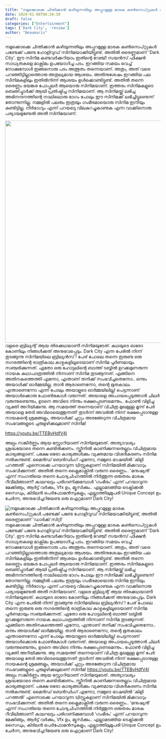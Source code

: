 ```yaml
---
title: "നമുക്കൊക്കെ ചിന്തിക്കാൻ കഴിയുന്നതിലും അപ്പുറമുള്ള മാരക കൺസെപ്റ്റുകൾ പണ്ടേക്ക് പണ്ടേ ഹോളിവുഡ് സിനിമയാക്കിയിട്ടുണ്ട്, അതിൽ ഒരെണ്ണമാണ് 'ഡാർക്ക് സിറ്റി'"
date: 2024-01-08T06:26:50
draft: false
categories: ["Entertainment"]
tags: ['Dark City', 'review']
author: "Beaumaris"
---
```


നമുക്കൊക്കെ ചിന്തിക്കാൻ കഴിയുന്നതിലും അപ്പുറമുള്ള മാരക കൺസെപ്റ്റുകൾ പണ്ടേക്ക് പണ്ടേ ഹോളിവുഡ് സിനിമയാക്കിയിട്ടുണ്ട്. അതിൽ ഒരെണ്ണമാണ് 'Dark City'. ഈ സിനിമ കണ്ടവർക്കറിയാം ഇതിന്റെ റേഞ്ച്! സയൻസ് ഫിക്ഷൻ സാധ്യതകളെ മാക്സിമം ഉപയോഗിച്ച പടം. ഇറങ്ങിയ സമയം വെച്ച് നോക്കുമ്പോൾ ഇങ്ങനൊരു പടം അത്ഭുതം തന്നെയാണ്. അതും, അത് വരെ പറഞ്ഞിട്ടില്ലാത്തൊരു അതുല്യമായ ആശയം. അതിനുശേഷം ഇറങ്ങിയ പല സിനിമകളിലും ഇതിൽനിന്ന് ആശയം ഉൾക്കൊണ്ടിട്ടുണ്ട്. അതിൽ തന്നെ ഒരെണ്ണം ഭയങ്കര പോപ്പുലർ ആയൊരു സിനിമയാണ്. ഇത്തരം സിനിമകളുടെ ബെഞ്ച്മാർക്ക് ആയി പ്രതിഷ്ഠിച്ച സിനിമയാണ്. ആ സിനിമയ്ക്ക് ലഭിച്ച അഭിനന്ദനത്തിന്റെ നാലിലൊരു ഭാഗം പോലും ഈ സിനിമക്ക് ലഭിച്ചിട്ടുണ്ടെന്ന് തോന്നുന്നില്ല. നമ്മളിൽ പലരും ഇത്രയും ഗംഭീരമായൊരു സിനിമ ഇനിയും കണ്ടിട്ടില്ല. നിർഭാഗ്യം എന്ന് പറയട്ടെ വിലകുറച്ചുകാണുക എന്ന വാക്കിനൊരു പര്യായമുണ്ടേൽ അതീ സിനിമയാണ്.

<img class="size-full wp-image-437148 aligncenter" src="https://cdn.boolokam.com/articles/2024/01/wffwfwf.jpeg" alt="" width="1280" height="720" />വളരെ ബ്രില്യന്റ് ആയ തിരക്കഥയാണീ സിനിമയുടേത്. കഥയുടെ ഓരോ കോണിലും നിങ്ങൾക്കത് അനുഭവപ്പെടും. Dark City എന്ന പേരിൽ നിന്ന് തുടങ്ങുന്നു സിനിമയിലെ ബ്രില്യൻസ് ! പേര് പോലെ തന്നെ ഇരുണ്ട ഒരു നഗരത്തിന്റെ രാത്രികാല കാഴ്ചകളിലൂടെയാണ് സിനിമ പൂർണമായും സഞ്ചരിക്കുന്നത്. ഏതോ ഒരു ഹോട്ടലിന്റെ ബാത്ത് ടബ്ബിൽ ഉറക്കമുണരുന്ന നായക കഥാപാത്രത്തിൽ നിന്നാണ് സിനിമ തുടങ്ങുന്നത്. എങ്ങിനെ അതിനകത്തെത്തി എന്നോ, എന്താണ് തനിക്ക് സംഭവിച്ചതെന്നോ.. ഒന്നും അയാൾക്ക് ഓർമ്മയില്ല. താൻ ആരാണെന്നോ, തന്റെ ഭൂതകാലം എന്താണെന്നോ എന്ന് പോലും അയാളുടെ ഓർമ്മയിലില്ല! പെട്ടന്നാണ് അയാൾക്കൊരു ഫോൺകോൾ വരുന്നത്. അയാളെ അപായപ്പെടുത്താൻ ചിലർ വരുന്നുണ്ടെന്നും, ഉടനെ അവിടെ നിന്നും രക്ഷപ്പെടണമെന്നും.. ഫോൺ വിളിച്ച വ്യക്തി അറിയിക്കുന്നു. ആ സമയത്ത് തന്നെയാണ് വിചിത്ര മുഖമുള്ള മൂന്ന് പേർ അയാളെ തേടി അവിടെയെത്തുന്നത്! തുടർന്ന് അവരിൽ നിന്ന് രക്ഷപ്പെടാനുള്ള നായകന്റെ ശ്രമങ്ങളും, അയാൾക്ക് ചുറ്റും അരങ്ങേറുന്ന വിചിത്രമായ സംഭവങ്ങളുടെ ചുരുളഴിക്കലുമാണ് സിനിമ!

https://youtu.be/TTEBvHdfV4I

അല്പം സങ്കീർണ്ണം ആയ സ്റ്റോറിയാണ് സിനിമയുടേത്. അത്യാവശ്യം ശ്രദ്ധയോടെ തന്നെ കണ്ടിരിക്കണം. സ്ക്രീനിൽ കാണിക്കുന്നതെല്ലാം വിചിത്രമായ കാര്യങ്ങളാണ്. പക്ഷേ ഒരോ കാര്യങ്ങൾക്കും വ്യക്തമായ വിശദീകരണം സിനിമ നൽകുന്നുണ്ട്. മൈൻഡ് ബെൻഡിംഗ് എന്നോ, നമ്മുടെ ഭാഷയിൽ 'കിളി പറത്തൽ' എന്നൊക്കെ പറയാവുന്ന ട്വിസ്റ്റുകളാണ് സിനിമയിൽ മിക്കവാറും സംഭവിക്കുന്നത്. അതിൽ തന്നെ ക്ലൈമാക്സിൽ വരുന്ന ഒരെണ്ണം.. 'മനുഷ്യൻ' എന്ന് സംഗതിയെ തന്നെ ചോദ്യചിഹ്നത്തിൽ നിർത്തുന്ന ഒരുതരം മാരക റീവീലിങ്ങാണ്! കാലഘട്ടം പരിഗണിക്കുമ്പോൾ 'ഗംഭീരം' എന്ന് പറയാവുന്ന മേക്കിങ്ങും, ആർട്ട് വർക്കും, Vfx ഉം, മ്യൂസിക്കും.. എല്ലാമടങ്ങിയ ടെക്നിക്കൽ സൈഡും, കിടിലൻ പെർഫോമൻസുകളും, എല്ലാത്തിലുമുപരി Unique Concept ഉം ചേർന്ന, അനുഭവിച്ചറിയേണ്ട ഒരു ഐറ്റമാണ് Dark City!


![നമുക്കൊക്കെ ചിന്തിക്കാൻ കഴിയുന്നതിലും അപ്പുറമുള്ള മാരക കൺസെപ്റ്റുകൾ പണ്ടേക്ക് പണ്ടേ ഹോളിവുഡ് സിനിമയാക്കിയിട്ടുണ്ട്, അതിൽ ഒരെണ്ണമാണ് 'ഡാർക്ക് സിറ്റി'](https://cdn.boolokam.com/articles/2024/01/wffwfwf.jpeg)നമുക്കൊക്കെ ചിന്തിക്കാൻ കഴിയുന്നതിലും അപ്പുറമുള്ള മാരക കൺസെപ്റ്റുകൾ പണ്ടേക്ക് പണ്ടേ ഹോളിവുഡ് സിനിമയാക്കിയിട്ടുണ്ട്. അതിൽ ഒരെണ്ണമാണ് 'Dark City'. ഈ സിനിമ കണ്ടവർക്കറിയാം ഇതിന്റെ റേഞ്ച്! സയൻസ് ഫിക്ഷൻ സാധ്യതകളെ മാക്സിമം ഉപയോഗിച്ച പടം. ഇറങ്ങിയ സമയം വെച്ച് നോക്കുമ്പോൾ ഇങ്ങനൊരു പടം അത്ഭുതം തന്നെയാണ്. അതും, അത് വരെ പറഞ്ഞിട്ടില്ലാത്തൊരു അതുല്യമായ ആശയം. അതിനുശേഷം ഇറങ്ങിയ പല സിനിമകളിലും ഇതിൽനിന്ന് ആശയം ഉൾക്കൊണ്ടിട്ടുണ്ട്. അതിൽ തന്നെ ഒരെണ്ണം ഭയങ്കര പോപ്പുലർ ആയൊരു സിനിമയാണ്. ഇത്തരം സിനിമകളുടെ ബെഞ്ച്മാർക്ക് ആയി പ്രതിഷ്ഠിച്ച സിനിമയാണ്. ആ സിനിമയ്ക്ക് ലഭിച്ച അഭിനന്ദനത്തിന്റെ നാലിലൊരു ഭാഗം പോലും ഈ സിനിമക്ക് ലഭിച്ചിട്ടുണ്ടെന്ന് തോന്നുന്നില്ല. നമ്മളിൽ പലരും ഇത്രയും ഗംഭീരമായൊരു സിനിമ ഇനിയും കണ്ടിട്ടില്ല. നിർഭാഗ്യം എന്ന് പറയട്ടെ വിലകുറച്ചുകാണുക എന്ന വാക്കിനൊരു പര്യായമുണ്ടേൽ അതീ സിനിമയാണ്. വളരെ ബ്രില്യന്റ് ആയ തിരക്കഥയാണീ സിനിമയുടേത്. കഥയുടെ ഓരോ കോണിലും നിങ്ങൾക്കത് അനുഭവപ്പെടും. Dark City എന്ന പേരിൽ നിന്ന് തുടങ്ങുന്നു സിനിമയിലെ ബ്രില്യൻസ് ! പേര് പോലെ തന്നെ ഇരുണ്ട ഒരു നഗരത്തിന്റെ രാത്രികാല കാഴ്ചകളിലൂടെയാണ് സിനിമ പൂർണമായും സഞ്ചരിക്കുന്നത്. ഏതോ ഒരു ഹോട്ടലിന്റെ ബാത്ത് ടബ്ബിൽ ഉറക്കമുണരുന്ന നായക കഥാപാത്രത്തിൽ നിന്നാണ് സിനിമ തുടങ്ങുന്നത്. എങ്ങിനെ അതിനകത്തെത്തി എന്നോ, എന്താണ് തനിക്ക് സംഭവിച്ചതെന്നോ.. ഒന്നും അയാൾക്ക് ഓർമ്മയില്ല. താൻ ആരാണെന്നോ, തന്റെ ഭൂതകാലം എന്താണെന്നോ എന്ന് പോലും അയാളുടെ ഓർമ്മയിലില്ല! പെട്ടന്നാണ് അയാൾക്കൊരു ഫോൺകോൾ വരുന്നത്. അയാളെ അപായപ്പെടുത്താൻ ചിലർ വരുന്നുണ്ടെന്നും, ഉടനെ അവിടെ നിന്നും രക്ഷപ്പെടണമെന്നും.. ഫോൺ വിളിച്ച വ്യക്തി അറിയിക്കുന്നു. ആ സമയത്ത് തന്നെയാണ് വിചിത്ര മുഖമുള്ള മൂന്ന് പേർ അയാളെ തേടി അവിടെയെത്തുന്നത്! തുടർന്ന് അവരിൽ നിന്ന് രക്ഷപ്പെടാനുള്ള നായകന്റെ ശ്രമങ്ങളും, അയാൾക്ക് ചുറ്റും അരങ്ങേറുന്ന വിചിത്രമായ സംഭവങ്ങളുടെ ചുരുളഴിക്കലുമാണ് സിനിമ! https://youtu.be/TTEBvHdfV4I അല്പം സങ്കീർണ്ണം ആയ സ്റ്റോറിയാണ് സിനിമയുടേത്. അത്യാവശ്യം ശ്രദ്ധയോടെ തന്നെ കണ്ടിരിക്കണം. സ്ക്രീനിൽ കാണിക്കുന്നതെല്ലാം വിചിത്രമായ കാര്യങ്ങളാണ്. പക്ഷേ ഒരോ കാര്യങ്ങൾക്കും വ്യക്തമായ വിശദീകരണം സിനിമ നൽകുന്നുണ്ട്. മൈൻഡ് ബെൻഡിംഗ് എന്നോ, നമ്മുടെ ഭാഷയിൽ 'കിളി പറത്തൽ' എന്നൊക്കെ പറയാവുന്ന ട്വിസ്റ്റുകളാണ് സിനിമയിൽ മിക്കവാറും സംഭവിക്കുന്നത്. അതിൽ തന്നെ ക്ലൈമാക്സിൽ വരുന്ന ഒരെണ്ണം.. 'മനുഷ്യൻ' എന്ന് സംഗതിയെ തന്നെ ചോദ്യചിഹ്നത്തിൽ നിർത്തുന്ന ഒരുതരം മാരക റീവീലിങ്ങാണ്! കാലഘട്ടം പരിഗണിക്കുമ്പോൾ 'ഗംഭീരം' എന്ന് പറയാവുന്ന മേക്കിങ്ങും, ആർട്ട് വർക്കും, Vfx ഉം, മ്യൂസിക്കും.. എല്ലാമടങ്ങിയ ടെക്നിക്കൽ സൈഡും, കിടിലൻ പെർഫോമൻസുകളും, എല്ലാത്തിലുമുപരി Unique Concept ഉം ചേർന്ന, അനുഭവിച്ചറിയേണ്ട ഒരു ഐറ്റമാണ് Dark City!
